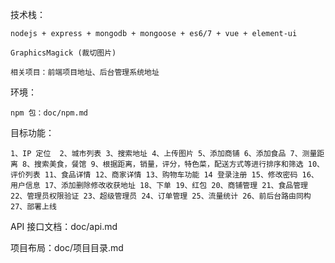 
技术栈：

    nodejs + express + mongodb + mongoose + es6/7 + vue + element-ui

    GraphicsMagick (裁切图片)

    相关项目：前端项目地址、后台管理系统地址
    
环境：

    npm 包：doc/npm.md

        
目标功能：

    1、IP 定位  2、城市列表 3、搜索地址 4、上传图片 5、添加商铺 6、添加食品 7、测量距离 8、搜索美食，餐馆 9、根据距离，销量，评分，特色菜，配送方式等进行排序和筛选 10、评价列表 11、食品详情 12、商家详情 13、购物车功能 14 登录注册 15、修改密码 16、用户信息 17、添加删除修改收获地址 18、下单 19、红包 20、商铺管理 21、食品管理 22、管理员权限验证 23、超级管理员 24、订单管理 25、流量统计 26、前后台路由同构 27、部署上线

API 接口文档：doc/api.md

项目布局：doc/项目目录.md